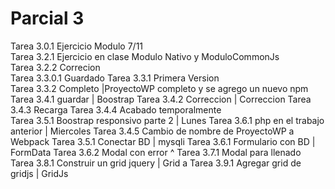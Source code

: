 # Parcial 3
Tarea 3.0.1 Ejercicio Modulo 7/11  
Tarea 3.2.1 Ejercicio en clase Modulo Nativo y ModuloCommonJs  
Tarea 3.2.2 Correcion  
Tarea 3.3.0.1 Guardado
Tarea 3.3.1 Primera Version  
Tarea 3.3.2 Completo |ProyectoWP completo y se agrego un nuevo npm  
Tarea 3.4.1 guardar  | Boostrap
Tarea 3.4.2 Correccion  | Correccion
Tarea 3.4.3 Recarga 
Tarea 3.4.4 Acabado temporalmente  
Tarea 3.5.1 Boostrap responsivo parte 2  | Lunes
Tarea 3.6.1 php en el trabajo anterior | Miercoles
Tarea 3.4.5 Cambio de nombre de ProyectoWP a Webpack
Tarea 3.5.1 Conectar BD | mysqli
Tarea 3.6.1 Formulario con BD | FormData
Tarea 3.6.2 Modal con error ^
Tarea 3.7.1 Modal para llenado
Tarea 3.8.1 Construir un grid jquery | Grid
a
Tarea 3.9.1 Agregar grid de gridjs | GridJs